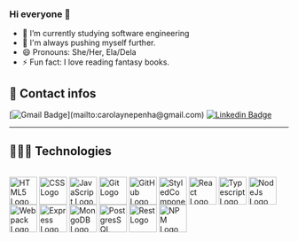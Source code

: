 ### Hi everyone 👋

- 🔭 I’m currently studying software engineering
- 🦋 I'm always pushing myself further.
- 😄 Pronouns: She/Her, Ela/Dela
- ⚡ Fun fact: I love reading fantasy books.

## 📱 Contact infos
[![Gmail Badge](https://img.shields.io/badge/-carolaynepenha@gmail.com-c14438?style=flat-square&logo=Gmail&logoColor=white&link=mailto:)](mailto:carolaynepenha@gmail.com)
[![Linkedin Badge](https://img.shields.io/badge/-CarolaynePenha-blue?style=flat-square&logo=Linkedin&logoColor=white&link=https://acesse.one/eQF8P)](https://acesse.one/eQF8P)

---

## 👩🏽‍💻 Technologies
<div/> 
  <br>
  <img alt="HTML5 Logo" align="center" height="50" src="https://cdn.jsdelivr.net/gh/devicons/devicon/icons/html5/html5-original.svg"/>
  <img alt="CSS Logo" align="center" height="50" src="https://cdn.jsdelivr.net/gh/devicons/devicon/icons/css3/css3-original.svg"/>
  <img alt="JavaScript Logo" align="center" height="50" src="https://cdn.jsdelivr.net/gh/devicons/devicon/icons/javascript/javascript-original.svg"/>
  <img alt="Git Logo" align="center" height="50" src="https://cdn.jsdelivr.net/gh/devicons/devicon/icons/git/git-original.svg" />
  <img alt="GitHub Logo" align="center" height="50" src="https://cdn.jsdelivr.net/gh/devicons/devicon/icons/github/github-original.svg" />   
  <img alt="StyledComponents Logo" align="center" height="50" src="https://styled-components.com/logo.png" />   
  <img alt="React Logo" align="center" height="50" src="https://cdn.jsdelivr.net/gh/devicons/devicon/icons/react/react-original.svg"/>
  <img alt="Typescript Logo" align="center" height="50" src="https://cdn.jsdelivr.net/gh/devicons/devicon/icons/typescript/typescript-plain.svg" />
  <img alt="NodeJs Logo" align="center" height="50" src="https://cdn.jsdelivr.net/gh/devicons/devicon/icons/nodejs/nodejs-original.svg" />
  <img alt="Webpack Logo" align="center" height="50" src="https://cdn.jsdelivr.net/gh/devicons/devicon/icons/webpack/webpack-original.svg" />
  <img alt="Express Logo" align="center" height="50" src="https://cdn.jsdelivr.net/gh/devicons/devicon/icons/express/express-original.svg" />
  <img alt="MongoDB Logo" align="center" height="50" src="https://cdn.jsdelivr.net/gh/devicons/devicon/icons/mongodb/mongodb-plain-wordmark.svg" />
  <img alt="PostgresSQL Logo" align="center" height="50" src="https://cdn.jsdelivr.net/gh/devicons/devicon/icons/postgresql/postgresql-plain-wordmark.svg" />
  <img alt="Rest Logo" align="center" height="50" src="https://driveneducation.zendesk.com/hc/article_attachments/4408960959501/img.png" />
  <img alt="NPM Logo" align="center" height="50" src="https://cdn.jsdelivr.net/gh/devicons/devicon/icons/npm/npm-original-wordmark.svg" />  
</div>
